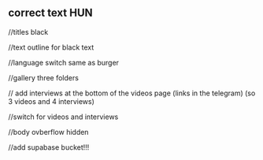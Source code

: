 ## correct text HUN

//titles black

//text outline for black text

//language switch same as burger

//gallery three folders

// add interviews at the bottom of the videos page
(links in the telegram)
(so 3 videos and 4 interviews)

//switch for videos and interviews

//body ovberflow hidden

//add supabase bucket!!!
